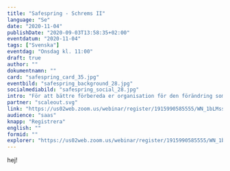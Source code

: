 ```yaml
---
title: "Safespring - Schrems II"
language: "Se"
date: "2020-11-04"
publishDate: "2020-09-03T13:58:35+02:00"
eventdatum: "2020-11-04"
tags: ["Svenska"]
eventdag: "Onsdag kl. 11:00"
draft: true
author: ""
dokumentnamn: ""
card: "safespring_card_35.jpg"
eventbild: "safespring_background_28.jpg"
socialmediabild: "safespring_social_28.jpg"
intro: "För att bättre förbereda er organisation för den förändring som AI teknologier för med sig är det viktigt att förstå förutsättningarna."
partner: "scaleout.svg"
link: "https://us02web.zoom.us/webinar/register/1915990585555/WN_1bLMssZoSNaKSHJ0JFkPBQ"
audience: "saas"
knapp: "Registrera"
english: ""
formid: ""
explorer: "https://us02web.zoom.us/webinar/register/1915990585555/WN_1bLMssZoSNaKSHJ0JFkPBQ"
---
```

hej!

